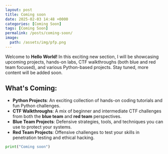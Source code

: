 ```yaml
---
layout: post
title: Coming soon
date: 2025-02-03 14:48 +0000
categories: [Coming Soon]
tags: [Coming Soon]
permalink: /posts/coming-soon/
image:  
  path: /assets/img/pfp.png
---
```


Welcome to **Hello World!** In this exciting new section, I will be showcasing upcoming projects, hands-on labs, CTF walkthroughs (both blue and red team focused), and various Python-based projects. Stay tuned, more content will be added soon.

## What's Coming:

- **Python Projects**: An exciting collection of hands-on coding tutorials and fun Python challenges.  
- **CTF Walkthroughs**: A mix of beginner and intermediate CTF challenges from both the **blue team** and **red team** perspectives.  
- **Blue Team Projects**: Defensive strategies, tools, and techniques you can use to protect your systems.  
- **Red Team Projects**: Offensive challenges to test your skills in penetration testing and ethical hacking.

```python
print("Coming soon")
```
